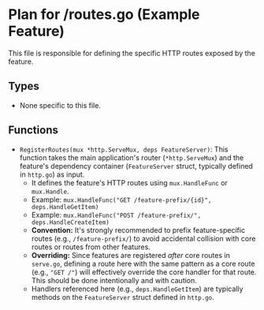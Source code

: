 # Plan for <feature>/routes.go (Example Feature)

This file is responsible for defining the specific HTTP routes exposed by the feature.

## Types

- None specific to this file.

## Functions

- `RegisterRoutes(mux *http.ServeMux, deps FeatureServer)`: This function takes the main application's router (`*http.ServeMux`) and the feature's dependency container (`FeatureServer` struct, typically defined in `http.go`) as input.
    - It defines the feature's HTTP routes using `mux.HandleFunc` or `mux.Handle`.
    - Example: `mux.HandleFunc("GET /feature-prefix/{id}", deps.HandleGetItem)`
    - Example: `mux.HandleFunc("POST /feature-prefix/", deps.HandleCreateItem)`
    - **Convention:** It's strongly recommended to prefix feature-specific routes (e.g., `/feature-prefix/`) to avoid accidental collision with core routes or routes from other features.
    - **Overriding:** Since features are registered *after* core routes in `serve.go`, defining a route here with the same pattern as a core route (e.g., `"GET /"`) will effectively override the core handler for that route. This should be done intentionally and with caution.
    - Handlers referenced here (e.g., `deps.HandleGetItem`) are typically methods on the `FeatureServer` struct defined in `http.go`.

